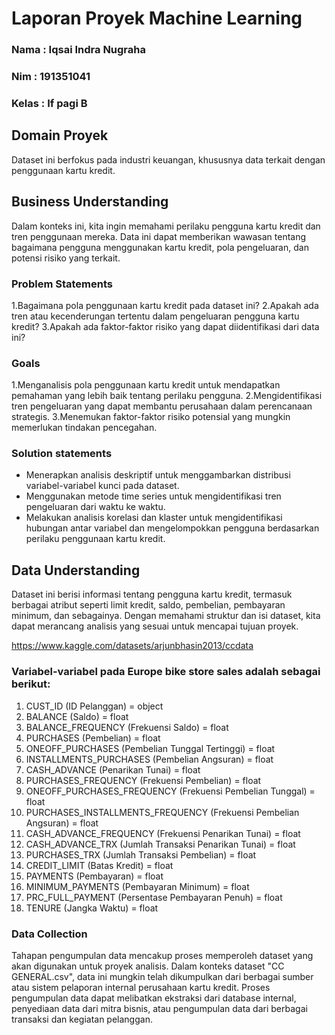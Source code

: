 # Laporan Proyek Machine Learning
### Nama : Iqsai Indra Nugraha
### Nim : 191351041
### Kelas : If pagi B

## Domain Proyek

Dataset ini berfokus pada industri keuangan, khususnya data terkait dengan penggunaan kartu kredit.

## Business Understanding

Dalam konteks ini, kita ingin memahami perilaku pengguna kartu kredit dan tren penggunaan mereka. Data ini dapat memberikan wawasan tentang bagaimana pengguna menggunakan kartu kredit, pola pengeluaran, dan potensi risiko yang terkait. 

### Problem Statements

1.Bagaimana pola penggunaan kartu kredit pada dataset ini?
2.Apakah ada tren atau kecenderungan tertentu dalam pengeluaran pengguna kartu kredit?
3.Apakah ada faktor-faktor risiko yang dapat diidentifikasi dari data ini?

 ### Goals
 
1.Menganalisis pola penggunaan kartu kredit untuk mendapatkan pemahaman yang lebih baik tentang perilaku pengguna.
2.Mengidentifikasi tren pengeluaran yang dapat membantu perusahaan dalam perencanaan strategis.
3.Menemukan faktor-faktor risiko potensial yang mungkin memerlukan tindakan pencegahan.

  ### Solution statements
  - Menerapkan analisis deskriptif untuk menggambarkan distribusi variabel-variabel kunci pada dataset.
  - Menggunakan metode time series untuk mengidentifikasi tren pengeluaran dari waktu ke waktu.
  - Melakukan analisis korelasi dan klaster untuk mengidentifikasi hubungan antar variabel dan mengelompokkan pengguna berdasarkan perilaku penggunaan kartu kredit.

  ## Data Understanding
  Dataset ini berisi informasi tentang pengguna kartu kredit, termasuk berbagai atribut seperti limit kredit, saldo, pembelian, pembayaran minimum, dan sebagainya. Dengan memahami struktur dan isi dataset, kita dapat merancang analisis yang sesuai untuk mencapai tujuan proyek.

  https://www.kaggle.com/datasets/arjunbhasin2013/ccdata

  ### Variabel-variabel pada Europe bike store sales adalah sebagai berikut:
  1. CUST_ID (ID Pelanggan) = object
  2. BALANCE (Saldo) = float
  3. BALANCE_FREQUENCY (Frekuensi Saldo) = float
  4. PURCHASES (Pembelian) = float
  5. ONEOFF_PURCHASES (Pembelian Tunggal Tertinggi) = float
  6. INSTALLMENTS_PURCHASES (Pembelian Angsuran) = float
  7. CASH_ADVANCE (Penarikan Tunai) = float
  8. PURCHASES_FREQUENCY (Frekuensi Pembelian) = float
  9. ONEOFF_PURCHASES_FREQUENCY (Frekuensi Pembelian Tunggal) = float
  10. PURCHASES_INSTALLMENTS_FREQUENCY (Frekuensi Pembelian Angsuran) = float
  11. CASH_ADVANCE_FREQUENCY (Frekuensi Penarikan Tunai) = float
  12. CASH_ADVANCE_TRX (Jumlah Transaksi Penarikan Tunai) = float
  13. PURCHASES_TRX (Jumlah Transaksi Pembelian) = float
  14. CREDIT_LIMIT (Batas Kredit) = float
  15. PAYMENTS (Pembayaran) = float
  16. MINIMUM_PAYMENTS (Pembayaran Minimum) = float
  17. PRC_FULL_PAYMENT (Persentase Pembayaran Penuh) = float
  18. TENURE (Jangka Waktu) = float

### Data Collection
Tahapan pengumpulan data mencakup proses memperoleh dataset yang akan digunakan untuk proyek analisis. Dalam konteks dataset "CC GENERAL.csv", data ini mungkin telah dikumpulkan dari berbagai sumber atau sistem pelaporan internal perusahaan kartu kredit. Proses pengumpulan data dapat melibatkan ekstraksi dari database internal, penyediaan data dari mitra bisnis, atau pengumpulan data dari berbagai transaksi dan kegiatan pelanggan.
